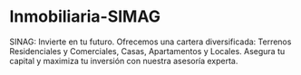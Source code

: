 # Inmobiliaria-SIMAG
SINAG: Invierte en tu futuro.  Ofrecemos una cartera diversificada: Terrenos Residenciales y Comerciales, Casas, Apartamentos y Locales. Asegura tu capital y maximiza tu inversión con nuestra asesoría experta.
